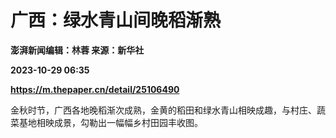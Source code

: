 # 广西：绿水青山间晚稻渐熟
**澎湃新闻编辑：林蓉 来源：新华社**

**2023-10-29 06:35**

**https://m.thepaper.cn/detail/25106490**

金秋时节，广西各地晚稻渐次成熟，金黄的稻田和绿水青山相映成趣，与村庄、蔬菜基地相映成景，勾勒出一幅幅乡村田园丰收图。
